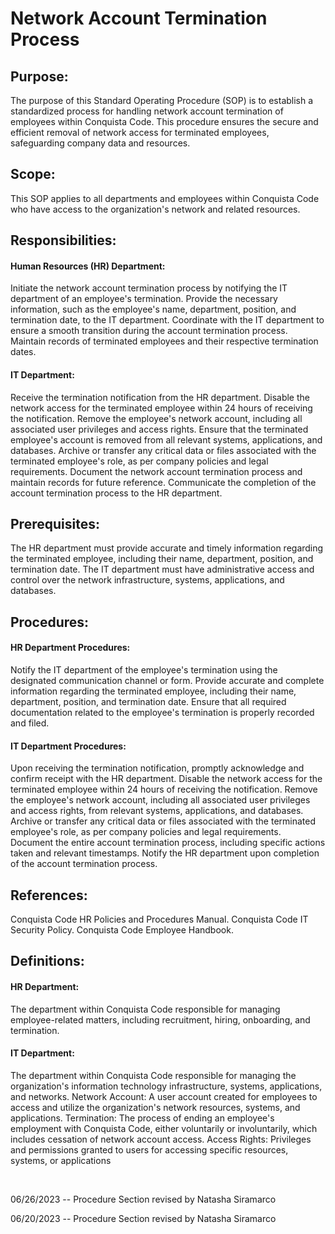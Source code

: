 # Network Account Termination Process

## Purpose:
The purpose of this Standard Operating Procedure (SOP) is to establish a standardized process for handling network account termination of employees within Conquista Code. This procedure ensures the secure and efficient removal of network access for terminated employees, safeguarding company data and resources.

## Scope:
This SOP applies to all departments and employees within Conquista Code who have access to the organization's network and related resources.

## Responsibilities:

#### Human Resources (HR) Department:

Initiate the network account termination process by notifying the IT department of an employee's termination.
Provide the necessary information, such as the employee's name, department, position, and termination date, to the IT department.
Coordinate with the IT department to ensure a smooth transition during the account termination process.
Maintain records of terminated employees and their respective termination dates.

#### IT Department:

Receive the termination notification from the HR department.
Disable the network access for the terminated employee within 24 hours of receiving the notification.
Remove the employee's network account, including all associated user privileges and access rights.
Ensure that the terminated employee's account is removed from all relevant systems, applications, and databases.
Archive or transfer any critical data or files associated with the terminated employee's role, as per company policies and legal requirements.
Document the network account termination process and maintain records for future reference.
Communicate the completion of the account termination process to the HR department.

## Prerequisites:

The HR department must provide accurate and timely information regarding the terminated employee, including their name, department, position, and termination date.
The IT department must have administrative access and control over the network infrastructure, systems, applications, and databases.

## Procedures:

#### HR Department Procedures:

Notify the IT department of the employee's termination using the designated communication channel or form.
Provide accurate and complete information regarding the terminated employee, including their name, department, position, and termination date.
Ensure that all required documentation related to the employee's termination is properly recorded and filed.

#### IT Department Procedures:

Upon receiving the termination notification, promptly acknowledge and confirm receipt with the HR department.
Disable the network access for the terminated employee within 24 hours of receiving the notification.
Remove the employee's network account, including all associated user privileges and access rights, from relevant systems, applications, and databases.
Archive or transfer any critical data or files associated with the terminated employee's role, as per company policies and legal requirements.
Document the entire account termination process, including specific actions taken and relevant timestamps.
Notify the HR department upon completion of the account termination process.

## References:

Conquista Code HR Policies and Procedures Manual.
Conquista Code IT Security Policy.
Conquista Code Employee Handbook.

## Definitions:

#### HR Department: 
The department within Conquista Code responsible for managing employee-related matters, including recruitment, hiring, onboarding, and termination.
#### IT Department: 
The department within Conquista Code responsible for managing the organization's information technology infrastructure, systems, applications, and networks.
Network Account: A user account created for employees to access and utilize the organization's network resources, systems, and applications.
Termination: The process of ending an employee's employment with Conquista Code, either voluntarily or involuntarily, which includes cessation of network account access.
Access Rights: Privileges and permissions granted to users for accessing specific resources, systems, or applications

<br>


06/26/2023 -- Procedure Section revised by Natasha Siramarco

06/20/2023 -- Procedure Section revised by Natasha Siramarco
